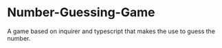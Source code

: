# Number-Guessing-Game
A game based on inquirer and typescript that makes the use to guess the number.
